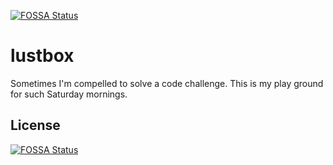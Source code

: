 [![FOSSA Status](https://app.fossa.io/api/projects/git%2Bgithub.com%2Ftwistedpair%2Flustbox.svg?type=shield)](https://app.fossa.io/projects/git%2Bgithub.com%2Ftwistedpair%2Flustbox?ref=badge_shield)

lustbox
=======

Sometimes I'm compelled to solve a code challenge. This is my play ground for such Saturday mornings.


## License
[![FOSSA Status](https://app.fossa.io/api/projects/git%2Bgithub.com%2Ftwistedpair%2Flustbox.svg?type=large)](https://app.fossa.io/projects/git%2Bgithub.com%2Ftwistedpair%2Flustbox?ref=badge_large)